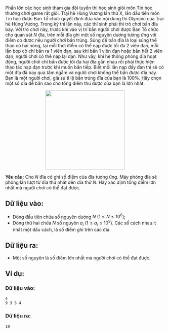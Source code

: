 Phần lớn các học sinh tham gia đội tuyển thi học sinh giỏi môn Tin học thường chơi game rất giỏi. Trại hè Hùng Vương lần thứ X, lần đầu tiên môn Tin học được Ban Tổ chức quyết định đưa vào nội dung thi Olympic của Trại hè Hùng Vương. Trong kỳ thi lần này, các thí sinh phải thi trò chơi bắn đĩa bay. Với trò chơi này, trước khi vào vị trí bắn người chơi được Ban Tổ chức cho quan sát $N$ đĩa, trên mỗi đĩa ghi một số nguyên dương tương ứng với điểm có được nếu người chơi bắn trúng. Súng để bắn đĩa là loại súng thể thao có hai nòng, tại mỗi thời điểm có thể nạp được tối đa $2$ viên đạn, mỗi lần bóp cò chỉ bắn ra $1$ viên đạn, sau khi bắn $1$ viên đạn hoặc bắn hết $2$ viên đạn, người chơi có thể nạp lại đạn. Như vậy, khi hệ thống phóng đĩa hoạt động, người chơi chỉ bắn được tối đa hai đĩa gần nhau rồi phải thực hiện thao tác nạp đạn trước khi muốn bắn tiếp. Biết mỗi lần nạp đầy đạn thì sẽ có một đĩa đã bay qua tầm ngắm và người chơi không thể bắn được đĩa này.
Bạn là một người chơi, giả sử tỉ lệ bắn trúng đĩa của bạn là $100\%$. Hãy chọn một số đĩa để bắn sao cho tổng điểm thu được của bạn là lớn nhất.
<center><img src="/images/problems/254/GAME.png" width="250px" /></center>

**Yêu cầu:** Cho $N$ đĩa có ghi số điểm của đĩa tương ứng. Máy phóng đĩa sẽ phóng lần lượt từ đĩa thứ nhất đến đĩa thứ $N$. Hãy xác định tổng điểm lớn nhất mà người chơi có thể đạt được.

## Dữ liệu vào:
- Dòng đầu tiên chứa số nguyên dương $N\ (1\le N\le 10^6)$;
- Dòng thứ hai chứa $N$ số nguyên $a_i\ (1\le a_i\le 10^9)$. Các số cách nhau ít nhất một dấu cách, là số điểm ghi trên các đĩa.

## Dữ liệu ra:
- Một số nguyên là số điểm lớn nhất mà người chơi có thể đạt được.

## Ví dụ:
### Dữ liệu vào:
```
4
9 3 5 4
```

### Dữ liệu ra:
```
18
```